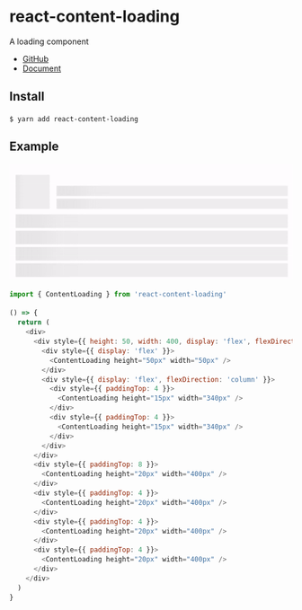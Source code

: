 # react-content-loading

A loading component

- [GitHub](http://github.com/lili668668/react-content-loading)
- [Document](http://lili668668.github.io/react-content-loading)

## Install

`$ yarn add react-content-loading`

## Example

![](./images/loading.gif)

```js
import { ContentLoading } from 'react-content-loading'

() => {
  return (
    <div>
      <div style={{ height: 50, width: 400, display: 'flex', flexDirection: 'row', alignItems: 'end', justifyContent: 'space-between' }}>
        <div style={{ display: 'flex' }}>
          <ContentLoading height="50px" width="50px" />
        </div>
        <div style={{ display: 'flex', flexDirection: 'column' }}>
          <div style={{ paddingTop: 4 }}>
            <ContentLoading height="15px" width="340px" />
          </div>
          <div style={{ paddingTop: 4 }}>
            <ContentLoading height="15px" width="340px" />
          </div>
        </div>
      </div>
      <div style={{ paddingTop: 8 }}>
        <ContentLoading height="20px" width="400px" />
      </div>
      <div style={{ paddingTop: 4 }}>
        <ContentLoading height="20px" width="400px" />
      </div>
      <div style={{ paddingTop: 4 }}>
        <ContentLoading height="20px" width="400px" />
      </div>
      <div style={{ paddingTop: 4 }}>
        <ContentLoading height="20px" width="400px" />
      </div>
    </div>
  )
}
```
